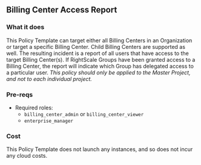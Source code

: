 ## Billing Center Access Report

### What it does

This Policy Template can target either all Billing Centers in an Organization or target a specific Billing Center.  Child Billing Centers are supported as well.  The resulting incident is a report of all users that have access to the target Billing Center(s).  If RightScale Groups have been granted access to a Billing Center, the report will indicate which Group has delegated access to a particular user. *This policy should only be applied to the Master Project, and not to each individual project.*

### Pre-reqs

- Required roles:
  - `billing_center_admin` or `billing_center_viewer`
  - `enterprise_manager`

### Cost

This Policy Template does not launch any instances, and so does not incur any cloud costs.
